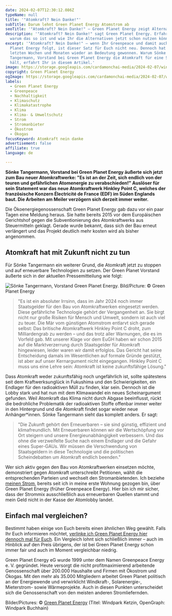 ```yaml
---
date: 2024-02-07T12:30:12.086Z
typeName: null
title: '"Atomkraft? Nein Danke!"'
subTitle: Darum lehnt Green Planet Energy Atomstrom ab
seoTitle: '"Atomkraft? Nein Danke!" – Green Planet Energy zeigt Alternativen'
description: '"Atomkraft? Nein Danke!" sagt Green Planet Energy. Erfahrt jetzt,
  warum das so ist und wie Ihr die Alternativen jetzt schon nutzen könnt."'
excerpt: '"Atomkraft? Nein Danke!" – wenn Ihr Greenpeace und damit auch Green
  Planet Energy folgt, ist dieser Satz für Euch nicht neu. Dennoch hat er in den
  letzten Wochen und Monaten wieder an Bedeutung gewonnen. Warum Sönke
  Tangermann, Vorstand bei Green Planet Energy die Atomkraft für eine Sackgasse
  hält, erfahrt Ihr in diesem Artikel.'
image: https://storage.googleapis.com/cardamonchai-media/2024-02-07/windpark-ketzin-green-planet-energy-soundsvegan-com-jpg-imagine-c8c8c8_a8afc0_1024_768/640.webp
copyright: Green Planet Energy
ogImage: https://storage.googleapis.com/cardamonchai-media/2024-02-07/windpark-buchhain-green-planet-energy-soundsvegan-com-og-jpg-imagine-c8c8d8_8d9170_1200_628/640.webp
labels:
  - Green Planet Energy
  - Greenpeace
  - Nachhaltigkeit
  - Klimaschutz
  - Klimakatastrophe
  - Klima
  - Klima- & Umweltschutz
  - Strom
  - Stromanbieter
  - Ökostrom
  - Ökogas
focusKeyword: Atomkraft nein danke
advertisement: false
affiliate: true
language: de

---
```


**Sönke Tangermann, Vorstand bei Green Planet Energy äußerte sich jetzt zum Bau neuer Atomkraftwerke: "Es ist an der Zeit, sich endlich von der teuren und gefährlichen Atomenergie zu verabschieden!" Auslöser für sein Statement war das neue Atomkraftwerk Hinkley Point C, welches der französische Konzern Électricité de France (EDF) im Süden Englands baut. Die Arbeiten am Meiler verzögern sich derzeit immer weiter.**

Die Ökoenergiegenossenschaft Green Planet Energy gab dazu vor ein paar Tagen eine Meldung heraus. Sie hatte bereits 2015 vor dem Europäischen Gerichtshof gegen die Subventionierung des Atomkraftwerks aus Steuermitteln geklagt. Gerade wurde bekannt, dass sich der Bau erneut verlängert und das Projekt deutlich mehr kosten wird als bisher angenommen.

## Atomkraft hat mit Zukunft nicht zu tun

Für Sönke Tangermann ein weiterer Grund, die Atomkraft jetzt zu stoppen und auf erneuerbare Technologien zu setzen. Der Green Planet Vorstand äußerte sich in der aktuellen Pressemitteilung wie folgt:

![Sönke Tangermann, Vorstand Green Planet Energy. Bild/Picture: © Green Planet Energy](https://storage.googleapis.com/cardamonchai-media/2024-02-07/soenke-tangermann-green-planet-energy-soundsvegan-com-jpg-imagine-f8f8f8_dcd7da_1024_768/640.webp 'Sönke Tangermann, Vorstand Green Planet Energy. Bild/Picture: © Green Planet Energy')

> "Es ist ein absoluter Irrsinn, dass im Jahr 2024 noch immer Staatsgelder für den Bau von Atomkraftwerken eingesetzt werden. Diese gefährliche Technologie gehört der Vergangenheit an. Sie birgt nicht nur große Risiken für Mensch und Umwelt, sondern ist auch viel zu teuer. Die Mär vom günstigen Atomstrom entlarvt sich gerade selbst: Das britische Atomkraftwerk Hinkley Point C droht, zum Milliardengrab zu werden – und das trotz aller Warnungen, die es im Vorfeld gab. Mit unserer Klage vor dem EuGH haben wir schon 2015 auf die Marktverzerrung durch Staatsgelder für Atomkraft hingewiesen, leider waren wir damit erfolglos. Das Gericht hat seine Entscheidung damals im Wesentlichen auf formale Gründe gestützt, ist aber auf unser Kernargument nicht eingegangen. Hinkley Point C muss uns eine Lehre sein: Atomkraft ist keine zukunftsfähige Lösung."

Dass Atomkraft weder zukunftsfähig noch ungefährlich ist, sollte spätestens seit dem Kraftwerksunglück in Fukushima und den Schwierigkeiten, ein Endlager für den radioaktiven Müll zu finden, klar sein. Dennoch ist die Lobby stark und hat nun mit dem Klimawandel ein neues Scheinargument gefunden. Weil Atomkraft das Klima nicht durch Abgase beeinflusst, rückt die bedrohliche Problematik der radioaktiven Stoffe offenbar immer weiter in den Hintergrund und die Atomkraft findet sogar wieder neue Anhänger\*innen. Sönke Tangermann sieht das komplett anders. Er sagt:

> "Die Zukunft gehört den Erneuerbaren – sie sind günstig, effizient und klimafreundlich. Mit Erneuerbaren können wir die Wertschöpfung vor Ort steigern und unsere Energieunabhängigkeit verbessern. Und das ohne die verzweifelte Suche nach einem Endlager und die Gefahr eines Super-GAUs. Wir müssen die Verschwendung von Staatsgeldern in diese Technologie und die politischen Scheindebatten um Atomkraft endlich beenden."

Wer sich aktiv gegen den Bau von Atomkraftwerken einsetzen möchte, demonstriert gegen Atomkraft unterschreibt Petitionen, wählt die entsprechenden Parteien und wechselt den Stromanbietenden. Ich beziehe [meinen Strom](/tag/oekostrom), bereits seit ich in meine erste Wohnung gezogen bin, über Green Planet Energy (früher Greenpeace Energy). Hier bin ich mir sicher, dass der Strommix ausschließlich aus erneuerbaren Quellen stammt und mein Geld nicht in der Kasse der Atomlobby landet.

## Einfach mal vergleichen?

Bestimmt haben einige von Euch bereits einen ähnlichen Weg gewählt. Falls Ihr Euch informieren möchtet, [verlinke ich Green Planet Energy hier dennoch mal für Euch](https://tidd.ly/42tJihe). Ein Vergleich lohnt sich schließlich immer – auch im Hinblick auf den Preis übrigens, der ist bei Green Planet Energy schon immer fair und auch im Moment vergleichbar niedrig.

Green Planet Energy eG wurde 1999 unter dem Namen Greenpeace Energy e. V. gegründet. Heute versorgt die nicht profitmaximierend arbeitende Genossenschaft über 200.000 Haushalte und Firmen mit Ökostrom und Ökogas. Mit den mehr als 35.000 Mitgliedern arbeitet Green Planet politisch an der Energiewende und verwirklicht Windkraft-, Solarenergie-, Mieterstrom- sowie Wärmeprojekte. Auch in diesen Punkten unterscheidet sich die Genossenschaft von den meisten anderen Stromliefernden.

Bilder/Pictures: © [Green Planet Energy](https://tidd.ly/3Syp15O) (Titel: Windpark Ketzin, OpenGraph: Windpark Buchhain)
